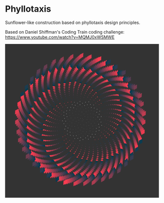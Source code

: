Phyllotaxis
===========

Sunflower-like construction based on phyllotaxis design principles.

Based on Daniel Shiffman's Coding Train coding challenge:
https://www.youtube.com/watch?v=MQMJ0xWSMWE

<p align="center">
  <img src="images/screenShot.png"/>
</p>

